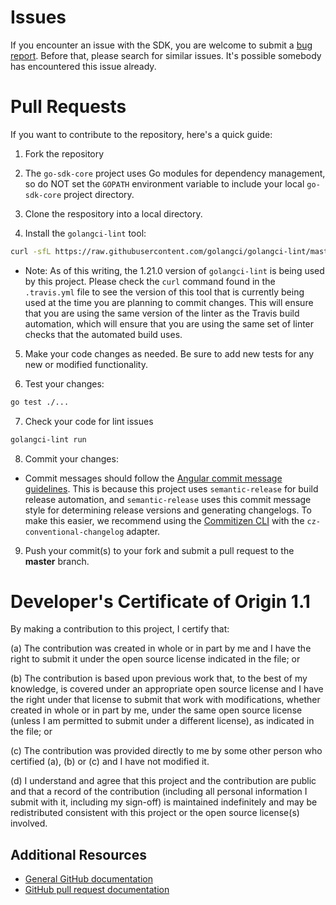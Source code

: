 # Issues

If you encounter an issue with the SDK, you are welcome to submit a [bug report](https://github.com/IBM/go-sdk-core/issues).
Before that, please search for similar issues. It's possible somebody has encountered this issue already.

# Pull Requests

If you want to contribute to the repository, here's a quick guide:
  1. Fork the repository  
  
  2. The `go-sdk-core` project uses Go modules for dependency management, so do NOT set the `GOPATH` environment 
  variable to include your local `go-sdk-core` project directory.  
  
  3. Clone the respository into a local directory.  
  
  4. Install the `golangci-lint` tool:
  ```sh
  curl -sfL https://raw.githubusercontent.com/golangci/golangci-lint/master/install.sh| sh -s -- -b $(go env GOPATH)/bin v1.21.0
  ```  
  * Note: As of this writing, the 1.21.0 version of `golangci-lint` is being used by this project.
  Please check the `curl` command found in the `.travis.yml` file to see the version of this tool that is currently 
  being used at the time you are planning to commit changes. This will ensure that you are using the same version 
  of the linter as the Travis build automation, which will ensure that you are using the same set of linter checks
  that the automated build uses.  
  
  5. Make your code changes as needed.  Be sure to add new tests for any new or modified functionality.  
  
  6. Test your changes:
  ```sh
  go test ./...
  ```  
  
  7. Check your code for lint issues
  ```sh
  golangci-lint run
  ```  
  
  8. Commit your changes:
  * Commit messages should follow the [Angular commit message guidelines](https://github.com/angular/angular/blob/master/CONTRIBUTING.md#-commit-message-guidelines).
  This is because this project uses `semantic-release` for build release automation, and `semantic-release` uses 
  this commit message style for determining release versions and generating changelogs.
  To make this easier, we recommend using the [Commitizen CLI](https://github.com/commitizen/cz-cli)
  with the `cz-conventional-changelog` adapter.  
  
  9. Push your commit(s) to your fork and submit a pull request to the **master** branch.

# Developer's Certificate of Origin 1.1

By making a contribution to this project, I certify that:

(a) The contribution was created in whole or in part by me and I
   have the right to submit it under the open source license
   indicated in the file; or

(b) The contribution is based upon previous work that, to the best
   of my knowledge, is covered under an appropriate open source
   license and I have the right under that license to submit that
   work with modifications, whether created in whole or in part
   by me, under the same open source license (unless I am
   permitted to submit under a different license), as indicated
   in the file; or

(c) The contribution was provided directly to me by some other
   person who certified (a), (b) or (c) and I have not modified
   it.

(d) I understand and agree that this project and the contribution
   are public and that a record of the contribution (including all
   personal information I submit with it, including my sign-off) is
   maintained indefinitely and may be redistributed consistent with
   this project or the open source license(s) involved.

## Additional Resources
+ [General GitHub documentation](https://help.github.com/)
+ [GitHub pull request documentation](https://help.github.com/send-pull-requests/)

[dw]: https://developer.ibm.com/answers/questions/ask.html
[stackoverflow]: http://stackoverflow.com/questions/ask?tags=ibm
[dep]: https://github.com/golang/dep
